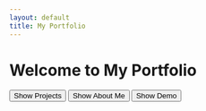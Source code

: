 ```yaml
---
layout: default
title: My Portfolio
---
```


# Welcome to My Portfolio

<p>
  <button onclick="document.getElementById('box1').style.display='block'; document.getElementById('box2').style.display='none';">
    Show Projects
  </button>

  <button onclick="document.getElementById('box2').style.display='block'; document.getElementById('box1').style.display='none';">
    Show About Me
  </button>

  <button onclick="document.getElementById('box2').style.display='block'; document.getElementById('box1').style.display='none';">
    Show Demo
  </button>
  
</p>

<div id="box1" style="display:none;">
  <h2>Projects</h2>
  <ul>
    <li>AI Chatbot</li>
    <li>Educational App</li>
    <li>Game in Python</li>
  </ul>
</div>

<div id="box2" style="display:none;">
  <h2>About Me</h2>
  <p>I am a Montessori educator turned software engineer passionate about purpose-driven tech.</p>
</div>

